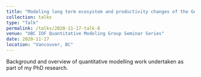 ```yaml
---
title: "Modeling long term ecosystem and productivity changes of the Georgia Strait pelagic zone"
collection: talks
type: "Talk"
permalink: /talks/2020-11-17-talk-8
venue: "UBC IOF Quantitative Modeling Group Seminar Series"
date: 2020-11-17
location: "Vancouver, BC"
---
```


Background and overview of quantitative modelling work undertaken as part of my PhD research.